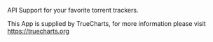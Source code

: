 

API Support for your favorite torrent trackers.

This App is supplied by TrueCharts, for more information please visit https://truecharts.org
